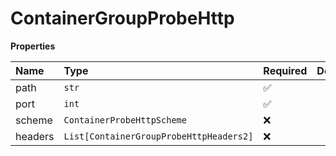 # ContainerGroupProbeHttp

**Properties**

| Name    | Type                                    | Required | Description |
| :------ | :-------------------------------------- | :------- | :---------- |
| path    | `str`                                   | ✅       |             |
| port    | `int`                                   | ✅       |             |
| scheme  | `ContainerProbeHttpScheme`              | ❌       |             |
| headers | `List[ContainerGroupProbeHttpHeaders2]` | ❌       |             |
